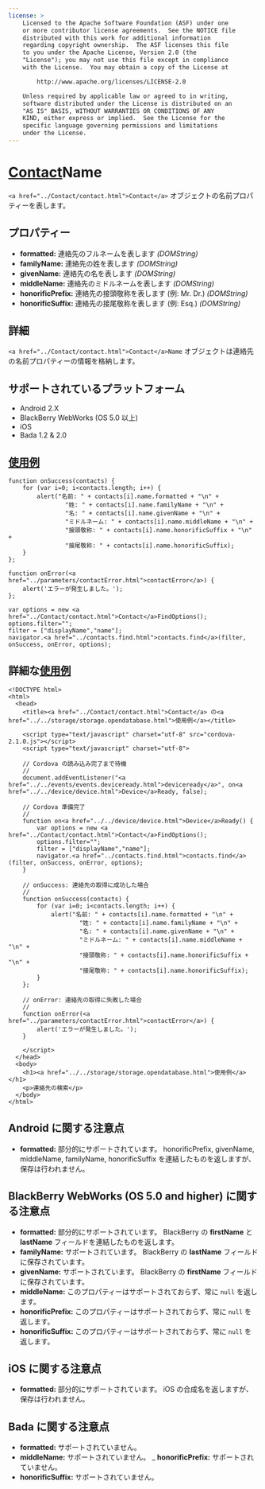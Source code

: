 ```yaml
---
license: >
    Licensed to the Apache Software Foundation (ASF) under one
    or more contributor license agreements.  See the NOTICE file
    distributed with this work for additional information
    regarding copyright ownership.  The ASF licenses this file
    to you under the Apache License, Version 2.0 (the
    "License"); you may not use this file except in compliance
    with the License.  You may obtain a copy of the License at

        http://www.apache.org/licenses/LICENSE-2.0

    Unless required by applicable law or agreed to in writing,
    software distributed under the License is distributed on an
    "AS IS" BASIS, WITHOUT WARRANTIES OR CONDITIONS OF ANY
    KIND, either express or implied.  See the License for the
    specific language governing permissions and limitations
    under the License.
---
```


<a href="../Contact/contact.html">Contact</a>Name
===========

`<a href="../Contact/contact.html">Contact</a>` オブジェクトの名前プロパティーを表します。

プロパティー
----------

- __formatted:__ 連絡先のフルネームを表します _(DOMString)_
- __familyName:__ 連絡先の姓を表します _(DOMString)_
- __givenName:__ 連絡先の名を表します _(DOMString)_
- __middleName:__ 連絡先のミドルネームを表します _(DOMString)_
- __honorificPrefix:__ 連絡先の接頭敬称を表します (例: Mr. Dr.) _(DOMString)_
- __honorificSuffix:__ 連絡先の接尾敬称を表します (例: Esq.) _(DOMString)_

詳細
-------

`<a href="../Contact/contact.html">Contact</a>Name` オブジェクトは連絡先の名前プロパティーの情報を格納します。

サポートされているプラットフォーム
-------------------

- Android 2.X
- BlackBerry WebWorks (OS 5.0 以上)
- iOS
- Bada 1.2 & 2.0

<a href="../../storage/storage.opendatabase.html">使用例</a>
-------------

    function onSuccess(contacts) {
        for (var i=0; i<contacts.length; i++) {
            alert("名前: " + contacts[i].name.formatted + "\n" +
                    "姓: " + contacts[i].name.familyName + "\n" +
                    "名: " + contacts[i].name.givenName + "\n" +
                    "ミドルネーム: " + contacts[i].name.middleName + "\n" +
                    "接頭敬称: " + contacts[i].name.honorificSuffix + "\n" +
                    "接尾敬称: " + contacts[i].name.honorificSuffix);
        }
    };

    function onError(<a href="../parameters/contactError.html">contactError</a>) {
        alert('エラーが発生しました。');
    };

    var options = new <a href="../Contact/contact.html">Contact</a>FindOptions();
    options.filter="";
    filter = ["displayName","name"];
    navigator.<a href="../contacts.find.html">contacts.find</a>(filter, onSuccess, onError, options);

詳細な<a href="../../storage/storage.opendatabase.html">使用例</a>
------------

    <!DOCTYPE html>
    <html>
      <head>
        <title><a href="../Contact/contact.html">Contact</a> の<a href="../../storage/storage.opendatabase.html">使用例</a></title>

        <script type="text/javascript" charset="utf-8" src="cordova-2.1.0.js"></script>
        <script type="text/javascript" charset="utf-8">

        // Cordova の読み込み完了まで待機
        //
        document.addEventListener("<a href="../../events/events.deviceready.html">deviceready</a>", on<a href="../../device/device.html">Device</a>Ready, false);

        // Cordova 準備完了
        //
        function on<a href="../../device/device.html">Device</a>Ready() {
            var options = new <a href="../Contact/contact.html">Contact</a>FindOptions();
            options.filter="";
            filter = ["displayName","name"];
            navigator.<a href="../contacts.find.html">contacts.find</a>(filter, onSuccess, onError, options);
        }

        // onSuccess: 連絡先の取得に成功した場合
        //
        function onSuccess(contacts) {
            for (var i=0; i<contacts.length; i++) {
                alert("名前: " + contacts[i].name.formatted + "\n" +
                        "姓: " + contacts[i].name.familyName + "\n" +
                        "名: " + contacts[i].name.givenName + "\n" +
                        "ミドルネーム: " + contacts[i].name.middleName + "\n" +
                        "接頭敬称: " + contacts[i].name.honorificSuffix + "\n" +
                        "接尾敬称: " + contacts[i].name.honorificSuffix);
            }
        };

        // onError: 連絡先の取得に失敗した場合
        //
        function onError(<a href="../parameters/contactError.html">contactError</a>) {
            alert('エラーが発生しました。');
        }

        </script>
      </head>
      <body>
        <h1><a href="../../storage/storage.opendatabase.html">使用例</a></h1>
        <p>連絡先の検索</p>
      </body>
    </html>

Android に関する注意点
------------
- __formatted:__ 部分的にサポートされています。 honorificPrefix, givenName, middleName, familyName, honorificSuffix を連結したものを返しますが、保存は行われません。

BlackBerry WebWorks (OS 5.0 and higher) に関する注意点
---------------------------------------------

- __formatted:__ 部分的にサポートされています。 BlackBerry の __firstName__ と __lastName__ フィールドを連結したものを返します。
- __familyName:__ サポートされています。 BlackBerry の __lastName__ フィールドに保存されています。
- __givenName:__ サポートされています。 BlackBerry の __firstName__ フィールドに保存されています。
- __middleName:__ このプロパティーはサポートされておらず、常に `null` を返します。
- __honorificPrefix:__ このプロパティーはサポートされておらず、常に `null` を返します。
- __honorificSuffix:__ このプロパティーはサポートされておらず、常に `null` を返します。

iOS に関する注意点
------------
- __formatted:__ 部分的にサポートされています。 iOS の合成名を返しますが、保存は行われません。

Bada に関する注意点
-----------
- __formatted:__ サポートされていません。
- __middleName:__ サポートされていません。
_ __honorificPrefix:__ サポートされていません。
- __honorificSuffix:__ サポートされていません。
